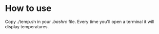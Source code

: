 # How to use
Copy
./temp.sh
in your _.bashrc_ file.
Every time you'll open a terminal it will display temperatures.
